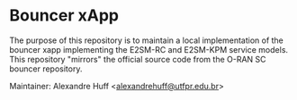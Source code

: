 # Bouncer xApp

The purpose of this repository is to maintain a local implementation of the bouncer xapp implementing the E2SM-RC and E2SM-KPM service models. This repository "mirrors" the official source code from the O-RAN SC bouncer repository.

Maintainer: Alexandre Huff <<alexandrehuff@utfpr.edu.br>>


